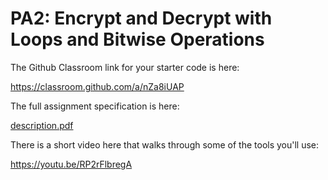 # PA2: Encrypt and Decrypt with Loops and Bitwise Operations

The Github Classroom link for your starter code is here:

https://classroom.github.com/a/nZa8iUAP

The full assignment specification is here:

[description.pdf](./description.pdf)

There is a short video here that walks through some of the tools you'll use:

https://youtu.be/RP2rFlbregA

